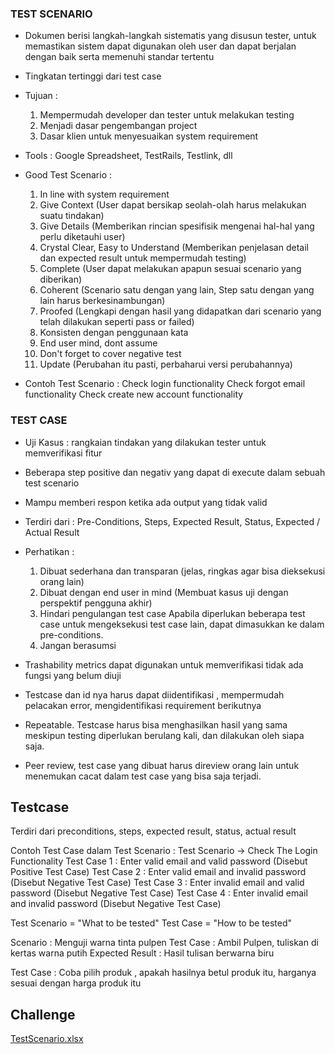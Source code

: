 ### TEST SCENARIO
- Dokumen berisi langkah-langkah sistematis yang disusun tester, untuk memastikan sistem dapat digunakan oleh user dan dapat berjalan dengan baik serta memenuhi standar tertentu
- Tingkatan tertinggi dari test case
- Tujuan :
    1. Mempermudah developer dan tester untuk melakukan testing
    2. Menjadi dasar pengembangan project
    3. Dasar klien untuk menyesuaikan system requirement
- Tools : Google Spreadsheet, TestRails, Testlink, dll

- Good Test Scenario :
    1. In line with system requirement
    2. Give Context (User dapat bersikap seolah-olah harus melakukan suatu tindakan)
    3. Give Details (Memberikan rincian spesifisik mengenai hal-hal yang perlu diketauhi user)
    4. Crystal Clear, Easy to Understand (Memberikan penjelasan detail dan expected result untuk mempermudah testing)
    5. Complete (User dapat melakukan apapun sesuai scenario yang diberikan)
    6. Coherent (Scenario satu dengan yang lain, Step satu dengan yang lain harus berkesinambungan)
    7. Proofed (Lengkapi dengan hasil yang didapatkan dari scenario yang telah dilakukan seperti pass or failed)
    8. Konsisten dengan penggunaan kata
    9. End user mind, dont assume
    10. Don't forget to cover negative test
    11. Update (Perubahan itu pasti, perbaharui versi perubahannya)

- Contoh Test Scenario :
    Check login functionality
    Check forgot email functionality
    Check create new account functionality

### TEST CASE
- Uji Kasus : rangkaian tindakan yang dilakukan tester untuk memverifikasi fitur
- Beberapa step positive dan negativ yang dapat di execute dalam sebuah test scenario
- Mampu memberi respon ketika ada output yang tidak valid
- Terdiri dari : Pre-Conditions, Steps, Expected Result, Status, Expected / Actual Result
- Perhatikan :
    1. Dibuat sederhana dan transparan (jelas, ringkas agar bisa dieksekusi orang lain)
    2. Dibuat dengan end user in mind (Membuat kasus uji dengan perspektif pengguna akhir)
    3. Hindari pengulangan test case
       Apabila diperlukan beberapa test case untuk mengeksekusi test case lain, dapat dimasukkan ke dalam pre-conditions.
    4. Jangan berasumsi

- Trashability metrics dapat digunakan untuk memverifikasi tidak ada fungsi yang belum diuji
- Testcase dan id nya harus dapat diidentifikasi , mempermudah pelacakan error, mengidentifikasi requirement berikutnya
- Repeatable. Testcase harus bisa menghasilkan hasil yang sama meskipun testing diperlukan berulang kali, dan dilakukan oleh siapa saja.
- Peer review, test case yang dibuat harus direview orang lain untuk menemukan cacat dalam test case yang bisa saja terjadi.

## Testcase
Terdiri dari preconditions, steps, expected result, status, actual result

Contoh Test Case dalam Test Scenario :
    Test Scenario -> Check The Login Functionality
        Test Case 1 : Enter valid email and valid password (Disebut Positive Test Case)
        Test Case 2 : Enter valid email and invalid password (Disebut Negative Test Case)
        Test Case 3 : Enter invalid email and valid password (Disebut Negative Test Case)
        Test Case 4 : Enter invalid email and invalid password (Disebut Negative Test Case)

Test Scenario = "What to be tested"
Test Case = "How to be tested"

Scenario : Menguji warna tinta pulpen
Test Case : Ambil Pulpen, tuliskan di kertas warna putih
Expected Result : Hasil tulisan berwarna biru

Test Case : Coba pilih produk , apakah hasilnya betul produk itu, harganya sesuai dengan harga produk itu

## Challenge

[TestScenario.xlsx](./praktikum/TestScenario_sepulsacom.xlsx)